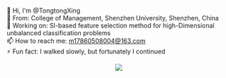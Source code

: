 ### 

<!--
**TongtongXing/TongtongXing** is a ✨ _special_ ✨ repository because its `README.md` (this file) appears on your GitHub profile.

Here are some ideas to get you started:

- 🔭 I’m currently working on ...
- 🌱 I’m currently learning ...
- 👯 I’m looking to collaborate on ...
- 🤔 I’m looking for help with ...
- 💬 Ask me about ...
- 📫 How to reach me: ...
- 😄 Pronouns: ...
- ⚡ Fun fact: ...
-->
👋 Hi, I'm @TongtongXing  <br>
🔭 From: College of Management, Shenzhen University, Shenzhen, China  <br>
🌱 Working on: SI-based feature selection method for high-Dimensional unbalanced classification problems  <br>
📫 How to reach me: m17860508004@163.com  <br>
⚡ Fun fact: I walked slowly, but fortunately I continued  <br>
<div align="center"> <img src="https://github-readme-stats.vercel.app/api/top-langs/?username=sun0225SUN&hide_title=true&hide_border=true&layout=compact&langs_count=6&text_color=000&icon_color=fff&bg_color=0,52fa5a,4dfcff,c64dff&theme=graywhite" /> </div>
